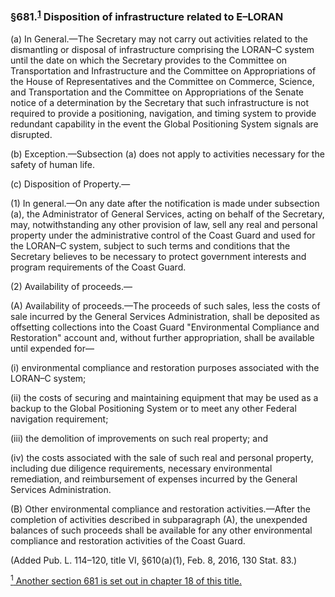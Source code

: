 ### §681.<sup><a href="#680_1_target" name="680_1">1</a></sup> Disposition of infrastructure related to E–LORAN ###

(a) In General.—The Secretary may not carry out activities related to the dismantling or disposal of infrastructure comprising the LORAN–C system until the date on which the Secretary provides to the Committee on Transportation and Infrastructure and the Committee on Appropriations of the House of Representatives and the Committee on Commerce, Science, and Transportation and the Committee on Appropriations of the Senate notice of a determination by the Secretary that such infrastructure is not required to provide a positioning, navigation, and timing system to provide redundant capability in the event the Global Positioning System signals are disrupted.

(b) Exception.—Subsection (a) does not apply to activities necessary for the safety of human life.

(c) Disposition of Property.—

(1) In general.—On any date after the notification is made under subsection (a), the Administrator of General Services, acting on behalf of the Secretary, may, notwithstanding any other provision of law, sell any real and personal property under the administrative control of the Coast Guard and used for the LORAN–C system, subject to such terms and conditions that the Secretary believes to be necessary to protect government interests and program requirements of the Coast Guard.

(2) Availability of proceeds.—

(A) Availability of proceeds.—The proceeds of such sales, less the costs of sale incurred by the General Services Administration, shall be deposited as offsetting collections into the Coast Guard "Environmental Compliance and Restoration" account and, without further appropriation, shall be available until expended for—

(i) environmental compliance and restoration purposes associated with the LORAN–C system;

(ii) the costs of securing and maintaining equipment that may be used as a backup to the Global Positioning System or to meet any other Federal navigation requirement;

(iii) the demolition of improvements on such real property; and

(iv) the costs associated with the sale of such real and personal property, including due diligence requirements, necessary environmental remediation, and reimbursement of expenses incurred by the General Services Administration.

(B) Other environmental compliance and restoration activities.—After the completion of activities described in subparagraph (A), the unexpended balances of such proceeds shall be available for any other environmental compliance and restoration activities of the Coast Guard.

(Added Pub. L. 114–120, title VI, §610(a)(1), Feb. 8, 2016, 130 Stat. 83.)

[<sup>1</sup> Another section 681 is set out in chapter 18 of this title.](#681_1)